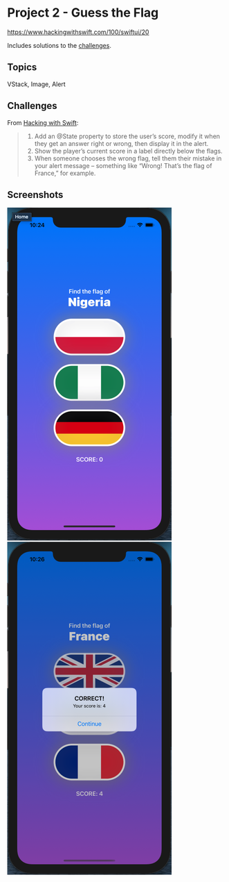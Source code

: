 # Project 2 - Guess the Flag

https://www.hackingwithswift.com/100/swiftui/20

Includes solutions to the [challenges](https://www.hackingwithswift.com/books/ios-swiftui/guess-the-flag-wrap-up).

## Topics

VStack, Image, Alert

## Challenges

From [Hacking with Swift](https://www.hackingwithswift.com/read/1/7/wrap-up):
>1. Add an @State property to store the user’s score, modify it when they get an answer right or wrong, then display it in the alert.
>2. Show the player’s current score in a label directly below the flags.
>3. When someone chooses the wrong flag, tell them their mistake in your alert message – something like “Wrong! That’s the flag of France,” for example.

## Screenshots

![screenshot1](screenshots/screen01.png)
![screenshot2](screenshots/screen02.png)

